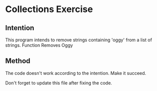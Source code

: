 # Collections Exercise

## Intention

This program intends to remove strings containing 'oggy' from a list of strings.
Function Removes Oggy

## Method

The code doesn't work according to the intention. Make it succeed.

Don't forget to update this file after fixing the code.
